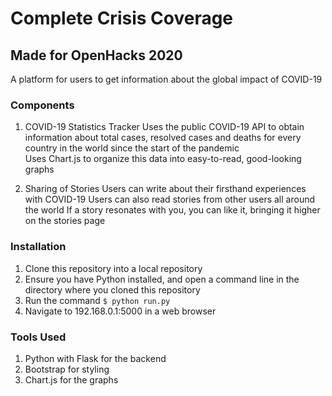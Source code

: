 # Complete Crisis Coverage
## Made for OpenHacks 2020

A platform for users to get information about the global impact of COVID-19

### Components
1. COVID-19 Statistics Tracker
Uses the public COVID-19 API to obtain information about total cases, resolved cases and deaths for every country in the world since the start of the pandemic    
Uses Chart.js to organize this data into easy-to-read, good-looking graphs  

2. Sharing of Stories
Users can write about their firsthand experiences with COVID-19
Users can also read stories from other users all around the world
If a story resonates with you, you can like it, bringing it higher on the stories page

### Installation
1. Clone this repository into a local repository
2. Ensure you have Python installed, and open a command line in the directory where you cloned this repository
3. Run the command `$ python run.py`
4. Navigate to 192.168.0.1:5000 in a web browser

### Tools Used
1. Python with Flask for the backend
2. Bootstrap for styling
3. Chart.js for the graphs
